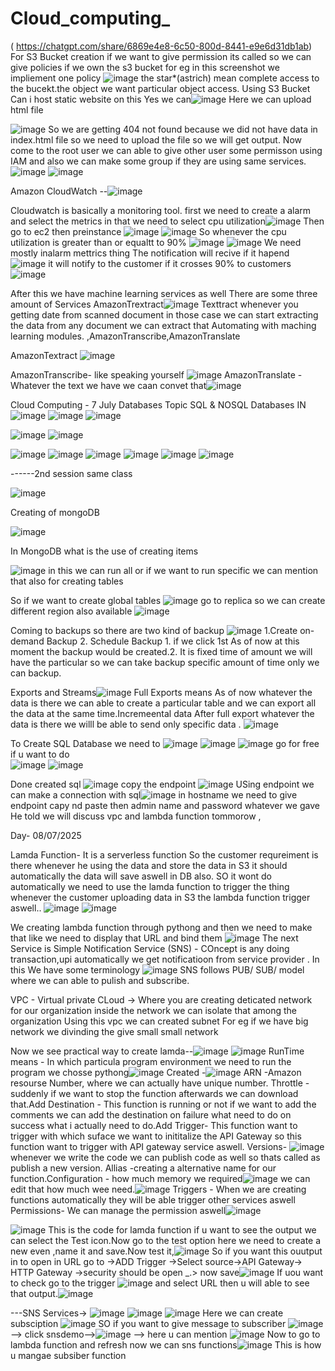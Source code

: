 # Cloud_computing_
( https://chatgpt.com/share/6869e4e8-6c50-800d-8441-e9e6d31db1ab)
For S3 Bucket creation if we want to give permission its called so we can give policies if we own the s3 bucket for eg in this screenshot we impliement one policy  ![image](https://github.com/user-attachments/assets/decf15c1-26d9-442e-afdb-ce2253ba0abd) the star*(astrich) mean complete access to the bucekt.the object we want particular object access.
Using S3 Bucket Can i host static website on this Yes we can![image](https://github.com/user-attachments/assets/4b699aae-867d-4c53-8e90-0e163c694b41)
Here we can upload html file 

![image](https://github.com/user-attachments/assets/14893e55-1852-4f52-b170-832b04315449)
So we are getting 404 not found because we did not have data in index.html file so we need to upload the file so we will get output.
Now come to the root user we can able to give other user some permisson using IAM and also we can make some group if they are using same services.![image](https://github.com/user-attachments/assets/8d3f3b6f-8091-4848-b385-86c3a8d28e60)
![image](https://github.com/user-attachments/assets/c1908b0b-164b-4593-a82e-6ccab8738d53)


Amazon CloudWatch --![image](https://github.com/user-attachments/assets/5b1f289e-f84c-4a91-ae6b-c8200ac51dd6)

Cloudwatch is basically a monitoring tool.
first we need to create a alarm and select the metrics in that we need to select cpu utilization![image](https://github.com/user-attachments/assets/45015a07-a1c2-4cb3-9758-2bee6d4cada0)
Then go to ec2 then preinstance ![image](https://github.com/user-attachments/assets/0236260f-b662-44b6-b390-09e25efc8869)
![image](https://github.com/user-attachments/assets/52ed2259-ecc1-4b47-a416-479b1f04d4e1)
So whenever the cpu utilization is greater than or equaltt to 90%  ![image](https://github.com/user-attachments/assets/a0650530-e1f0-4c31-b519-40d7961b5619)
![image](https://github.com/user-attachments/assets/70c7c222-588f-40be-ab7a-78625597342f) We need mostly inalarm mettrics thing
The notification will recive if it hapend ![image](https://github.com/user-attachments/assets/01bc29e0-ece2-4280-abf9-957a9e7f6152)
it will notify to the customer if it crosses 90% to customers![image](https://github.com/user-attachments/assets/690dc682-6603-4bac-a747-55a6ca540793)

After this we have machine learning services as well There are some three amount of Services AmazonTrextract![image](https://github.com/user-attachments/assets/99b3150d-d892-4ddb-b558-72de6af3f279) Texttract whenever you getting date from scanned document in those case we can start extracting the data from any document we can extract that Automating with maching learning modules.
,AmazonTranscribe,AmazonTranslate

AmazonTextract ![image](https://github.com/user-attachments/assets/1de3e4ad-7be5-4310-8f14-5dcd3d5ce806)

AmazonTranscribe- like speaking yourself ![image](https://github.com/user-attachments/assets/6ba77b6f-ab29-4d2f-bb5c-53ebc9c145a6)
AmazonTranslate - Whatever the text we have we caan convet that![image](https://github.com/user-attachments/assets/72b13e89-177a-4040-8748-c226cf5ecb36)

Cloud Computing - 7 July
Databases Topic SQL & NOSQL Databases
IN
![image](https://github.com/user-attachments/assets/e92b13f0-da1b-412e-961f-48e86dd87466)
![image](https://github.com/user-attachments/assets/0acba91c-9263-4c6d-9fec-c52328ff9ef4)
![image](https://github.com/user-attachments/assets/c6c81ccd-088c-46d7-93b0-673bd71375f3)

![image](https://github.com/user-attachments/assets/b5a33421-a2c3-432c-8042-f9a41a646d46)
![image](https://github.com/user-attachments/assets/d9bbca1a-ac03-480b-9c78-20ff0c25b5a6)

![image](https://github.com/user-attachments/assets/810f229d-e31d-4b94-91e1-3739e2168a40)
![image](https://github.com/user-attachments/assets/7f6205a1-4d28-4d9b-93c5-47eef63ca6ef)
![image](https://github.com/user-attachments/assets/41a45262-8a0e-4170-b806-24883d3762e7)
![image](https://github.com/user-attachments/assets/2500432c-0bdb-46e5-90f9-9bddc1b2b035)
![image](https://github.com/user-attachments/assets/ecadb445-2807-48a2-8072-cbd86e85d4b0)
![image](https://github.com/user-attachments/assets/b1a7a645-06bb-456f-9236-b2fbf7d20a91)


------2nd session same class 


![image](https://github.com/user-attachments/assets/8a04feb9-f8f9-4145-96ee-bdfe44f87276)

Creating of mongoDB

![image](https://github.com/user-attachments/assets/d509f46c-f7d3-4aa0-87b1-1e351ac9502c)

In MongoDB what is the use of creating items

![image](https://github.com/user-attachments/assets/cf42301d-f626-4da7-b98d-f1e128597320)
in this we can run all or if we want to run specific we can mention that also for creating tables

So if we want to create global tables ![image](https://github.com/user-attachments/assets/91748455-85ba-4cb4-8349-0a2e1971b4e3) go to replica so we can create different region also available ![image](https://github.com/user-attachments/assets/6dd36d56-411c-4b48-8f13-b2ad3baac944)

Coming to backups so there are two kind of backup ![image](https://github.com/user-attachments/assets/1f07701c-6011-495b-9eda-8f0bf4e241ee)
1.Create on-demand Backup 2. Schedule Backup  1. if we click 1st As of now at this moment the backup would be created.2. It is fixed time of amount we will have the particular so we can take backup specific amount of time only we can backup.

Exports and Streams![image](https://github.com/user-attachments/assets/a2193d7f-1c21-42e0-8c3a-9d90c9e23786)
Full Exports means As of now whatever the data is there we can able to create a particular table and we can export all the data at the same time.Incremeental data After full export whatever the data is there we willl be able to send only specific data .
![image](https://github.com/user-attachments/assets/6faab5da-7c47-4371-97eb-cd43f2526503)

To Create SQL Database we need to ![image](https://github.com/user-attachments/assets/baeaa0bc-9299-41c0-b65c-8ad81a5ea432)
![image](https://github.com/user-attachments/assets/36c86962-a4b3-4976-ade1-6987ec4a1b89)
![image](https://github.com/user-attachments/assets/0024f62b-c860-492d-9e89-6799d68276a7) go for free if u want to do\
![image](https://github.com/user-attachments/assets/233394cd-dbee-48b4-8051-2ee4be2ca387)
![image](https://github.com/user-attachments/assets/e025e205-9929-4a35-b902-cf1513cf8256)

Done created sql ![image](https://github.com/user-attachments/assets/86b6b1ef-eb55-44c6-a530-4bc3e4b31b2b)
copy the endpoint ![image](https://github.com/user-attachments/assets/000de181-fcb8-4ce5-822e-20be26f9d735)
USing endpoint we can make a connection with sql![image](https://github.com/user-attachments/assets/cdc701ee-9d57-4f15-afd2-fe1114c55552)
in hostname we need to give endpoint capy nd paste then admin name and password whatever we gave
He told we will discuss vpc and lambda function tommorow
,

Day- 08/07/2025

Lamda Function-  It is a serverless function
So the customer requreiment is there whenever he using the data and store the data in S3 it should automatically the data will save aswell in DB also. SO it wont do automatically we need to use the lamda function to trigger the thing whenever the customer uploading data in S3 the lambda function trigger aswell..
![image](https://github.com/user-attachments/assets/cd6b8602-ffe9-463b-82a2-eb5b18368497)
![image](https://github.com/user-attachments/assets/78818d5e-8007-4ebd-9889-e3788ef885c6)

We creating lambda function through pythong and then we need to make that like we need to display that URL and bind them ![image](https://github.com/user-attachments/assets/93b16ae0-3286-416f-a910-5c995dd8547e) 
The next Service is Simple Notification Service (SNS) - COncept is any doing transaction,upi automatically we get notificatioon from service provider .
  In this We have some terminology ![image](https://github.com/user-attachments/assets/139d067f-5075-4013-a408-446da06d9cf7)
SNS follows PUB/ SUB/ model where we can able to pulish and subscribe.

VPC - Virtual private CLoud -> Where you are creating deticated network for our organization inside the network we can isolate that among the organization
Using this vpc we can created subnet For eg if we have big network we divinding the give small small network

Now we see practical way to create lamda--![image](https://github.com/user-attachments/assets/e337a47f-ed83-4984-b660-aca0513d1c81)
![image](https://github.com/user-attachments/assets/48d3f91d-5038-4bbd-a852-fd4ac8db76da)
RunTime means - In which particula program environment we need to run the program we chosse pythong![image](https://github.com/user-attachments/assets/716a7e9f-8d8f-4ffb-a604-dad14f3c7374)
Created -![image](https://github.com/user-attachments/assets/994a25e7-544d-4253-b653-bdff3127f543)
ARN -Amazon resourse Number, where we can actually have unique number. Throttle - suddenly if we want to stop the function afterwards we can download that.Add Destination - This function is running or not if we want to add the comments we can add the destination on failure what need to do on success what i actually need to do.Add Trigger-  This function want to trigger with which suface we want to inititalize the API Gateway so this function want to trigger with API gateway service aswell. Versions- ![image](https://github.com/user-attachments/assets/cecdca23-66a4-49f5-9fe5-43c45b4775f1)
whenever we write the code we can publish code as well so thats called as publish a new version. Allias -creating a alternative name for our function.Configuration - how much memory we required![image](https://github.com/user-attachments/assets/d5e93b5b-ce40-4e84-81e2-43deae96cf8d) we can edit that how much wee need.![image](https://github.com/user-attachments/assets/b379293a-663d-4e69-812e-f1f5a2e6df13)
Triggers - When we are creating functions automatically they will be able trigger other services aswell
Permissions- We can manage the permission aswell![image](https://github.com/user-attachments/assets/20c5f397-258a-4bfa-b38d-b7d9dcbb5c2c)

![image](https://github.com/user-attachments/assets/194d5d68-e4db-4350-a11e-95cbb215dec7) This is the code for lamda function  if u want to see the output we can select the Test icon.Now go to the test option here we need to create a new even ,name it and save.Now test it,![image](https://github.com/user-attachments/assets/09eaa8be-3f75-4c28-a4bc-abd07e1d4229)
So if you want this ouutput in to open in URL go to ->ADD Trigger ->Select source->API Gateway-> HTTP Gateway ->security should be open _.> now save![image](https://github.com/user-attachments/assets/db7e43c1-8232-41b3-8a82-85a33833971d)
If uou want to check go to the trigger ![image](https://github.com/user-attachments/assets/4a7d2950-79c8-49ff-9ec2-e2d351b12eed) and select URL then u will able to see that output.![image](https://github.com/user-attachments/assets/66974b48-710d-4370-a947-b970e156d2da)

---SNS Services->
![image](https://github.com/user-attachments/assets/0b11a9b5-6191-41be-9d0d-5b719381807c)
![image](https://github.com/user-attachments/assets/5a57bf59-f825-4fad-9a08-f293f5981a3e)
![image](https://github.com/user-attachments/assets/64ecc469-ee4a-4d5c-85d1-7a89a9748070) Here we can create subsciption ![image](https://github.com/user-attachments/assets/897de3ed-7efc-4b1e-9c27-8071253c906e) 
SO if you want to give message to subscriber ![image](https://github.com/user-attachments/assets/ed2564b0-5701-44d6-a96f-641712439b64) --> click snsdemo-->![image](https://github.com/user-attachments/assets/29738959-e1e0-47b5-882a-0d378bf88092) --> here u can mention ![image](https://github.com/user-attachments/assets/2ca313e7-b751-46d7-adb0-01b5e197ec31) Now to go to lambda function and refresh now we can sns functions![image](https://github.com/user-attachments/assets/7c5998bf-9816-4081-90af-66b2e768634b) This is how u mangae subsiber function







